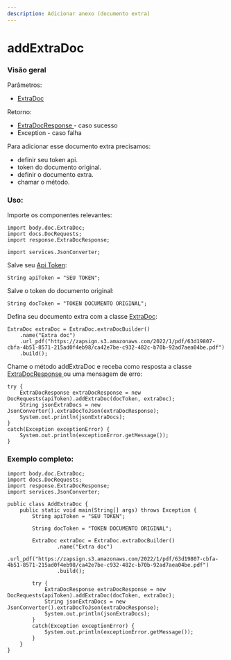 ```yaml
---
description: Adicionar anexo (documento extra)
---
```


# addExtraDoc

### Visão geral

Parâmetros:&#x20;

* [ExtraDoc](../classes-usadas/body/extradoc.md)

Retorno:

* [ExtraDocResponse ](../classes-usadas/response/extradocresponse.md)- caso sucesso
* Exception - caso falha

Para adicionar esse documento extra precisamos:

* definir seu token api.
* token do documento original.
* definir o documento extra.
* chamar o método.

### Uso:

Importe os componentes relevantes:

```
import body.doc.ExtraDoc;
import docs.DocRequests;
import response.ExtraDocResponse;

import services.JsonConverter;
```

Salve seu [Api Token](../../../../):

```
String apiToken = "SEU TOKEN";
```

Salve o token do documento original:

```
String docToken = "TOKEN DOCUMENTO ORIGINAL";
```

Defina seu documento extra com a classe [ExtraDoc](../classes-usadas/body/extradoc.md):

```
ExtraDoc extraDoc = ExtraDoc.extraDocBuilder()
    .name("Extra doc")
    .url_pdf("https://zapsign.s3.amazonaws.com/2022/1/pdf/63d19807-cbfa-4b51-8571-215ad0f4eb98/ca42e7be-c932-482c-b70b-92ad7aea04be.pdf")
    .build();

```

Chame o método addExtraDoc e receba como resposta a classe [ExtraDocResponse ](../classes-usadas/response/extradocresponse.md)ou uma mensagem de erro:

```
try {
    ExtraDocResponse extraDocResponse = new DocRequests(apiToken).addExtraDoc(docToken, extraDoc);
    String jsonExtraDocs = new JsonConverter().extraDocToJson(extraDocResponse);
    System.out.println(jsonExtraDocs);
}
catch(Exception exceptionError) {
    System.out.println(exceptionError.getMessage());
}
```

### Exemplo completo:

```
import body.doc.ExtraDoc;
import docs.DocRequests;
import response.ExtraDocResponse;
import services.JsonConverter;

public class AddExtraDoc {
    public static void main(String[] args) throws Exception {
        String apiToken = "SEU TOKEN";

        String docToken = "TOKEN DOCUMENTO ORIGINAL";

        ExtraDoc extraDoc = ExtraDoc.extraDocBuilder()
                .name("Extra doc")
                .url_pdf("https://zapsign.s3.amazonaws.com/2022/1/pdf/63d19807-cbfa-4b51-8571-215ad0f4eb98/ca42e7be-c932-482c-b70b-92ad7aea04be.pdf")
                .build();

        try {
            ExtraDocResponse extraDocResponse = new DocRequests(apiToken).addExtraDoc(docToken, extraDoc);
            String jsonExtraDocs = new JsonConverter().extraDocToJson(extraDocResponse);
            System.out.println(jsonExtraDocs);
        }
        catch(Exception exceptionError) {
            System.out.println(exceptionError.getMessage());
        }
    }
}
```
